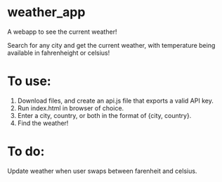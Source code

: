 # weather_app

A webapp to see the current weather!

Search for any city and get the current weather, with temperature being available in fahrenheight or celsius!

# To use:
1) Download files, and create an api.js file that exports a valid API key.
2) Run index.html in browser of choice.
2) Enter a city, country, or both in the format of {city, country}.
3) Find the weather!

# To do:
Update weather when user swaps between farenheit and celsius.

